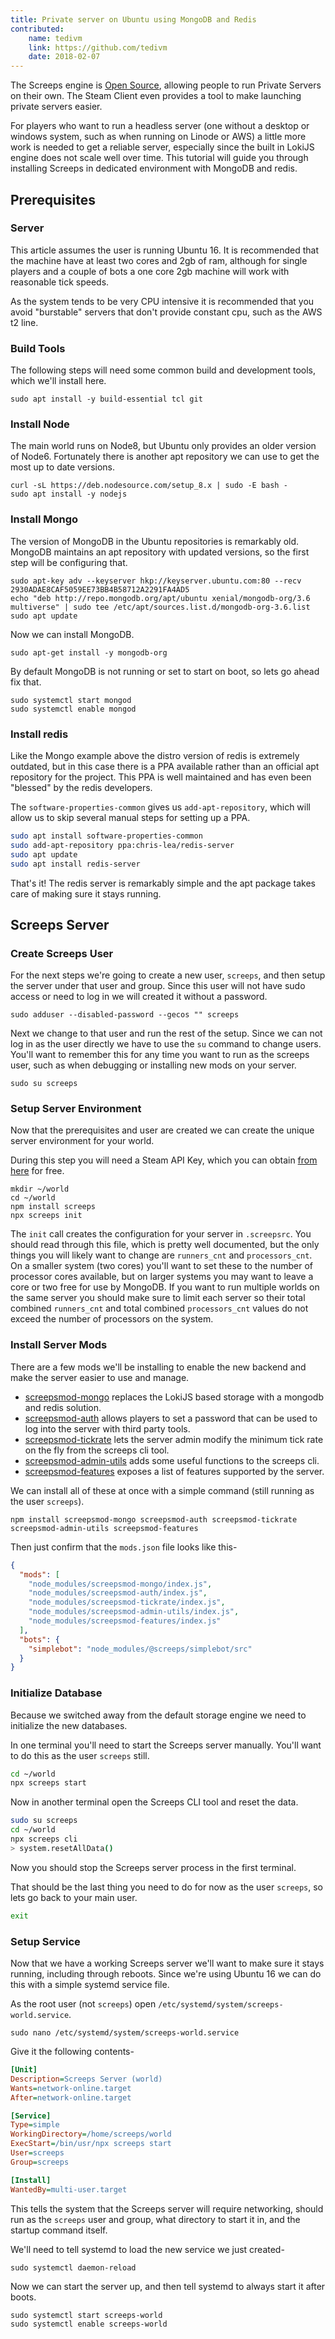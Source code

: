 ```yaml
---
title: Private server on Ubuntu using MongoDB and Redis
contributed:
    name: tedivm
    link: https://github.com/tedivm
    date: 2018-02-07
---
```


The Screeps engine is [Open Source](https://github.com/screeps/screeps), allowing people to run Private Servers on their own. The Steam Client even provides a tool to make launching private servers easier.

For players who want to run a headless server (one without a desktop or windows system, such as when running on Linode or AWS) a little more work is needed to get a reliable server, especially since the built in LokiJS engine does not scale well over time. This tutorial will guide you through installing Screeps in dedicated environment with MongoDB and redis.


## Prerequisites

### Server

This article assumes the user is running Ubuntu 16. It is recommended that the machine have at least two cores and 2gb of ram, although for single players and a couple of bots a one core 2gb machine will work with reasonable tick speeds.

As the system tends to be very CPU intensive it is recommended that you avoid "burstable" servers that don't provide constant cpu, such as the AWS t2 line.


### Build Tools

The following steps will need some common build and development tools, which we'll install here.

```shell
sudo apt install -y build-essential tcl git
```


### Install Node

The main world runs on Node8, but Ubuntu only provides an older version of Node6. Fortunately there is another apt repository we can use to get the most up to date versions.

```shell
curl -sL https://deb.nodesource.com/setup_8.x | sudo -E bash -
sudo apt install -y nodejs
```


### Install Mongo

The version of MongoDB in the Ubuntu repositories is remarkably old. MongoDB maintains an apt repository with updated versions, so the first step will be configuring that.

```shell
sudo apt-key adv --keyserver hkp://keyserver.ubuntu.com:80 --recv 2930ADAE8CAF5059EE73BB4B58712A2291FA4AD5
echo "deb http://repo.mongodb.org/apt/ubuntu xenial/mongodb-org/3.6 multiverse" | sudo tee /etc/apt/sources.list.d/mongodb-org-3.6.list
sudo apt update
```

Now we can install MongoDB.

```shell
sudo apt-get install -y mongodb-org
```

By default MongoDB is not running or set to start on boot, so lets go ahead fix that.

```shell
sudo systemctl start mongod
sudo systemctl enable mongod
```


### Install redis

Like the Mongo example above the distro version of redis is extremely outdated, but in this case there is a PPA available rather than an official apt repository for the project. This PPA is well maintained and has even been "blessed" by the redis developers.

The `software-properties-common` gives us `add-apt-repository`, which will allow us to skip several manual steps for setting up a PPA.

```bash
sudo apt install software-properties-common
sudo add-apt-repository ppa:chris-lea/redis-server
sudo apt update
sudo apt install redis-server
```

That's it! The redis server is remarkably simple and the apt package takes care of making sure it stays running.


## Screeps Server

### Create Screeps User

For the next steps we're going to create a new user, `screeps`, and then setup the server under that user and group. Since this user will not have sudo access or need to log in we will created it without a password.

```shell
sudo adduser --disabled-password --gecos "" screeps
```

Next we change to that user and run the rest of the setup. Since we can not log in as the user directly we have to use the `su` command to change users. You'll want to remember this for any time you want to run as the screeps user, such as when debugging or installing new mods on your server.

```shell
sudo su screeps
```

### Setup Server Environment

Now that the prerequisites and user are created we can create the unique server environment for your world.

During this step you will need a Steam API Key, which you can obtain [from here](https://steamcommunity.com/dev/apikey) for free.

```shell
mkdir ~/world
cd ~/world
npm install screeps
npx screeps init
```

The `init` call creates the configuration for your server in `.screepsrc`. You should read through this file, which is pretty well documented, but the only things you will likely want to change are `runners_cnt` and `processors_cnt`. On a smaller system (two cores) you'll want to set these to the number of processor cores available, but on larger systems you may want to leave a core or two free for use by MongoDB. If you want to run multiple worlds on the same server you should make sure to limit each server so their total combined `runners_cnt` and total combined `processors_cnt` values do not exceed the number of processors on the system.


### Install Server Mods

There are a few mods we'll be installing to enable the new backend and make the server easier to use and manage.

* [screepsmod-mongo](https://github.com/ScreepsMods/screepsmod-mongo) replaces the LokiJS based storage with a mongodb and redis solution.
* [screepsmod-auth](https://github.com/ScreepsMods/screepsmod-auth) allows players to set a password that can be used to log into the server with third party tools.
* [screepsmod-tickrate](https://github.com/ScreepsMods/screepsmod-tickrate) lets the server admin modify the minimum tick rate on the fly from the screeps cli tool.
* [screepsmod-admin-utils](https://github.com/ScreepsMods/screepsmod-admin-utils) adds some useful functions to the screeps cli.
* [screepsmod-features](https://github.com/ScreepsMods/screepsmod-features) exposes a list of features supported by the server.

We can install all of these at once with a simple command (still running as the user `screeps`).

```shell
npm install screepsmod-mongo screepsmod-auth screepsmod-tickrate screepsmod-admin-utils screepsmod-features
```

Then just confirm that the `mods.json` file looks like this-

```json
{
  "mods": [
    "node_modules/screepsmod-mongo/index.js",
    "node_modules/screepsmod-auth/index.js",
    "node_modules/screepsmod-tickrate/index.js",
    "node_modules/screepsmod-admin-utils/index.js",
    "node_modules/screepsmod-features/index.js"
  ],
  "bots": {
    "simplebot": "node_modules/@screeps/simplebot/src"
  }
}
```

### Initialize Database

Because we switched away from the default storage engine we need to initialize the new databases.

In one terminal you'll need to start the Screeps server manually. You'll want to do this as the user `screeps` still.

```bash
cd ~/world
npx screeps start
```

Now in another terminal open the Screeps CLI tool and reset the data.

```bash
sudo su screeps
cd ~/world
npx screeps cli
> system.resetAllData()
```

Now you should stop the Screeps server process in the first terminal.

That should be the last thing you need to do for now as the user `screeps`, so lets go back to your main user.

```bash
exit
```

### Setup Service

Now that we have a working Screeps server we'll want to make sure it stays running, including through reboots. Since we're using Ubuntu 16 we can do this with a simple systemd service file.

As the root user (not `screeps`) open `/etc/systemd/system/screeps-world.service`.

```shell
sudo nano /etc/systemd/system/screeps-world.service
```

Give it the following contents-

```ini
[Unit]
Description=Screeps Server (world)
Wants=network-online.target
After=network-online.target

[Service]
Type=simple
WorkingDirectory=/home/screeps/world
ExecStart=/bin/usr/npx screeps start
User=screeps
Group=screeps

[Install]
WantedBy=multi-user.target
```

This tells the system that the Screeps server will require networking, should run as the `screeps` user and group, what directory to start it in, and the startup command itself.

We'll need to tell systemd to load the new service we just created-

```shell
sudo systemctl daemon-reload
```

Now we can start the server up, and then tell systemd to always start it after boots.

```shell
sudo systemctl start screeps-world
sudo systemctl enable screeps-world
```
